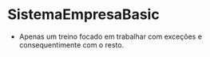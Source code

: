 # SistemaEmpresaBasic

- Apenas um treino focado em trabalhar com exceções e consequentimente com o resto.
